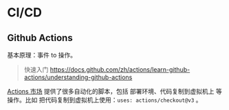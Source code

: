 # CI/CD


## Github Actions

基本原理：事件 to 操作。

> 快速入门 https://docs.github.com/zh/actions/learn-github-actions/understanding-github-actions 


[Actions 市场](https://github.com/marketplace?type=actions ) 提供了很多自动化的脚本，包括 部署环境、代码复制到虚拟机上 等操作。比如 把代码复制到虚拟机上使用：`uses: actions/checkout@v3` 。
